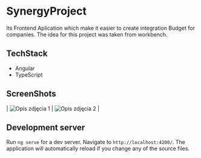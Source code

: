 # SynergyProject

Its Frontend Aplication which make it easier to create integration Budget for companies.
The idea for this project was taken from workbench.

## TechStack
- Angular 
- TypeScript

## ScreenShots
| ![Opis zdjęcia 1](ścieżka/do/zdjęcia1) | ![Opis zdjęcia 2](ścieżka/do/zdjęcia2) |



## Development server

Run `ng serve` for a dev server. Navigate to `http://localhost:4200/`. The application will automatically reload if you change any of the source files.



